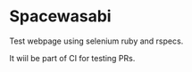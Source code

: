 # Spacewasabi

Test webpage using selenium ruby and rspecs.

It wiil be part of CI for testing PRs.
